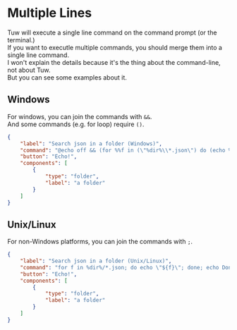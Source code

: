 # Multiple Lines

Tuw will execute a single line command on the command prompt (or the terminal.)  
If you want to executle multiple commands, you should merge them into a single line command.  
I won't explain the details because it's the thing about the command-line, not about Tuw.  
But you can see some examples about it.  

## Windows

For windows, you can join the commands with ` && `.  
And some commands (e.g. for loop) require `()`.

```json
{
    "label": "Search json in a folder (Windows)",
    "command": "@echo off && (for %%f in (\"%dir%\\*.json\") do (echo %%f)) && echo Done!",
    "button": "Echo!",
    "components": [
        {
            "type": "folder",
            "label": "a folder"
        }
    ]
}
```

## Unix/Linux

For non-Windows platforms, you can join the commands with `;`.

```json
{
    "label": "Search json in a folder (Unix/Linux)",
    "command": "for f in %dir%/*.json; do echo \"${f}\"; done; echo Done!",
    "button": "Echo!",
    "components": [
        {
            "type": "folder",
            "label": "a folder"
        }
    ]
}
```
